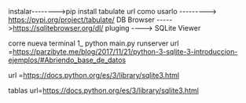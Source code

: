  instalar-------->pip install tabulate
 url como usarlo ---------> https://pypi.org/project/tabulate/
 DB Browser ----->https://sqlitebrowser.org/dl/
 pluging     ----> SQLite Viewer


corre nueva terminal 
1_ python main.py runserver
 url =https://parzibyte.me/blog/2017/11/21/python-3-sqlite-3-introduccion-ejemplos/#Abriendo_base_de_datos
 
 url =https://docs.python.org/es/3/library/sqlite3.html

 tablas 
 url=https://docs.python.org/es/3/library/sqlite3.html